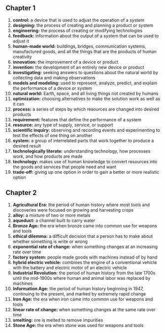 ## Chapter 1

1. **control:** a device that is used to adjust the operation of a system
1. **designing:** the process of creating and planning a product or system
1. **engineering:** the process of creating or modifying technologies
1. **feedback:** information about the output of a system that can be used to adjust it
1. **human-made world:** buildings, bridges, communication systems, manufactured goods, and all the things that are the products of human creativity
1. **innovation:** the improvement of a device or product
1. **invention:** the development of an entirely new device or product
1. **investigating:** seeking answers to questions about the natural world by collecting data and making observations
1. **models and modeling:** used to represent, analyze, predict, and explain the performance of a device or system
1. **natural world:** Earth, space, and all living things not created by humans
1. **optimization:** choosing alternatives to make the solution work as well as it can
1. **process:** a series of steps by which resources are changed into desired products
1. **requirement:** features that define the performance of a system
1. **resource:** any type of supply, service, or support
1. **scientific inquiry:** observing and recording events and experimenting to test the effects of one thing on another
1. **system:** a group of interrelated parts that work together to produce a desired result
1. **technologically literate:** understanding technology, how processes work, and how products are made
1. **technology:** makes use of human knowledge to convert resources into the goods and services that people need and want
1. **trade-off:** giving up one option in order to gain a better or more realistic option

## Chapter 2

1. **Agricultural Era:** the period of human history where most tools and discoveries were focused on growing and harvesting crops
1. **alloy:** a mixture of two or more metals
1. **aqueduct:** a channel built to carry water
1. **Bronze Age:** the era when bronze came into common use for weapons and tools
1. **ethical dilemma:** a difficult decision that a person has to make about whether something is write or wrong
1. **exponential rate of change:** when something changes at an increasing rate over time
1. **factory system:** people made goods with machines instead of by hand
1. **hybrid electric vehicle:** combines the engine of a conventional vehicle with the battery and electric motor of an electric vehicle
1. **Industrial Revolution:** the period of human history from the late 1700s until the mid-1900s where human and animal labor was replaced by machines
1. **Information Age:** the period of human history beginning in 1947, continuing to the present, and marked by extremely rapid change
1. **Iron Age:** the era when iron came into common use for weapons and tools
1. **linear rate of change:** when something changes at the same rate over time
1. **smelting:** ore is melted to remove impurities
1. **Stone Age:** the era when stone was used for weapons and tools
